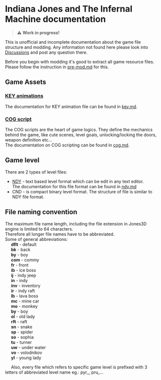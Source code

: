 # Indiana Jones and The Infernal Machine documentation
> :warning: **Work in progress!**

This is unofficial and incomplete documentation about the game file structure and modding. Any information not found here please look into [Discussions](https://github.com/Jones3D-The-Infernal-Engine/Documentation/discussions) and post any question there.

Before you begin with modding it's good to extract all game resource files.  
Please follow the instruction in [pre-mod.md](pre-mod.md) for this.

## Game Assets
### [KEY animations](key.md)
The documentation for KEY animation file can be found in [key.md](key.md).

### [COG script](cog.md)
 The COG scripts are the heart of game logics. They define the mechanics behind the game, like cute scenes, level goals, unlocking/locking the doors, weapon definition etc...  
 The documentation on COG scripting can be found in [cog.md](cog.md).

## Game level 
There are 2 types of level files:
* [NDY](ndy.md) - text based level format which can be edit in any text editor.  
The documentation for this file format can be found in [ndy.md](ndy.md)
* CND - is compact binary level format. The structure of file is similar to NDY file format.

## File naming convention
The maximum file name length, including the file extension in Jones3D engine is limited to 64 characters.  
Therefore all longer file names have to be abbreviated.  
Some of general abbreviations:  
   &nbsp;&nbsp;&nbsp;&nbsp; **dflt** - default  
   &nbsp;&nbsp;&nbsp;&nbsp; **bk**   - back  
   &nbsp;&nbsp;&nbsp;&nbsp; **by**   - boy  
   &nbsp;&nbsp;&nbsp;&nbsp; **com**  - commy    
   &nbsp;&nbsp;&nbsp;&nbsp; **fr**   - front    
   &nbsp;&nbsp;&nbsp;&nbsp; **ib**   - ice boss   
   &nbsp;&nbsp;&nbsp;&nbsp; **ij**   - indy jeep  
   &nbsp;&nbsp;&nbsp;&nbsp; **in**   - indy  
   &nbsp;&nbsp;&nbsp;&nbsp; **inv**  - inventory  
   &nbsp;&nbsp;&nbsp;&nbsp; **ir**   - indy raft  
   &nbsp;&nbsp;&nbsp;&nbsp; **lb**   - lava boss  
   &nbsp;&nbsp;&nbsp;&nbsp; **mc**   - mine car  
   &nbsp;&nbsp;&nbsp;&nbsp; **mo**   - monkey  
   &nbsp;&nbsp;&nbsp;&nbsp; **by**   - boy  
   &nbsp;&nbsp;&nbsp;&nbsp; **ol**   - old lady  
   &nbsp;&nbsp;&nbsp;&nbsp; **rft**  - raft  
   &nbsp;&nbsp;&nbsp;&nbsp; **sn**   - snake  
   &nbsp;&nbsp;&nbsp;&nbsp; **sp**   - spider  
   &nbsp;&nbsp;&nbsp;&nbsp; **so**   - sophia  
   &nbsp;&nbsp;&nbsp;&nbsp; **tu**   - turner  
   &nbsp;&nbsp;&nbsp;&nbsp; **uw**   - under water  
   &nbsp;&nbsp;&nbsp;&nbsp; **vo**   - volodnikov  
   &nbsp;&nbsp;&nbsp;&nbsp; **yl**   - young lady  
   
   &nbsp;&nbsp;&nbsp;&nbsp; Also, every file which refers to specific game level is prefixed with 3 letters of abbreviated level name eg.: pyr_, pru_...  
